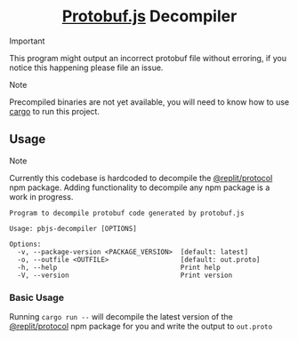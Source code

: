 <center>
    <h1>
        <a href="https://github.com/protobufjs/protobuf.js">Protobuf.js</a> Decompiler
    </h1>
</center>

> [!IMPORTANT]  
> This program might output an incorrect protobuf file without erroring, if you notice this happening please file an issue.

> [!NOTE]  
> Precompiled binaries are not yet available, you will need to know how to use <a href="https://doc.rust-lang.org/cargo/">cargo</a> to run this project.

## Usage
> [!NOTE]  
> Currently this codebase is hardcoded to decompile the <a href="https://npm.im/@replit/protocol">@replit/protocol</a> npm package. Adding functionality to decompile any npm package is a work in progress.

```ascii
Program to decompile protobuf code generated by protobuf.js

Usage: pbjs-decompiler [OPTIONS]

Options:
  -v, --package-version <PACKAGE_VERSION>  [default: latest]
  -o, --outfile <OUTFILE>                  [default: out.proto]
  -h, --help                               Print help
  -V, --version                            Print version
```

### Basic Usage
Running `cargo run --` will decompile the latest version of the <a href="https://npm.im/@replit/protocol">@replit/protocol</a> npm package for you and write the output to `out.proto`